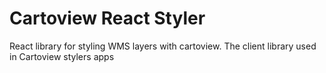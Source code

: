 # Cartoview React Styler
React library for styling WMS layers with cartoview. The client library used in Cartoview stylers apps
